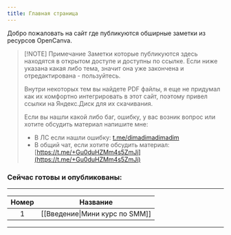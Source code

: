 ```yaml
---
title: Главная страница
---
```

Добро пожаловать на сайт где публикуются обширные заметки из ресурсов OpenCanva.


> [!NOTE] Примечание
> Заметки которые публикуются здесь находятся в открытом доступе и доступны по ссылке. Если ниже указана какая либо тема, значит она уже закончена и отредактирована - пользуйтесь.
> 
> Внутри некоторых тем вы найдете PDF файлы, я еще не придумал как их комфортно интегрировать в этот сайт, поэтому привел ссылки на Яндекс.Диск для их скачивания.
> 
> Если вы нашли какой либо баг, ошибку, у вас возник вопрос или хотите обсудить материал напишите мне:
> 
> - В ЛС если нашли ошибку: [t.me/dimadimadimadim](https://t.me/dimadimadimadim)
> - В общий чат, если хотите обсудить материал: [https://t.me/+Gu0duHZMm4s5ZmJi](https://t.me/+Gu0duHZMm4s5ZmJi)


### Сейчас готовы и опубликованы:

<hr>

| Номер              | Название                       |
| ------------------ | ------------------------------ |
| <center>1</center> | [[Введение\|Мини курс по SMM]] |

<hr>
